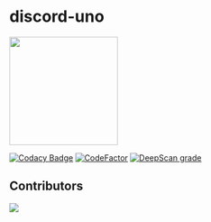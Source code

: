# discord-uno

[<img src="https://open.autocode.com/static/images/open.svg?" width="192">](https://open.autocode.com/)

[![Codacy Badge](https://api.codacy.com/project/badge/Grade/33e202d4436c468fa685db9e6ea06274)](https://app.codacy.com/gh/larssieboy18/discord-uno?utm_source=github.com&utm_medium=referral&utm_content=larssieboy18/discord-uno&utm_campaign=Badge_Grade_Settings)
[![CodeFactor](https://www.codefactor.io/repository/github/larssieboy18/discord-uno/badge)](https://www.codefactor.io/repository/github/larssieboy18/discord-uno)
[![DeepScan grade](https://deepscan.io/api/teams/18640/projects/22229/branches/653932/badge/grade.svg)](https://deepscan.io/dashboard#view=project&tid=18640&pid=22229&bid=653932)

## Contributors

<a href="https://github.com/larssieboy18/discord-uno/graphs/contributors">
  <img src="https://contrib.rocks/image?repo=larssieboy18/discord-uno" />
</a>
